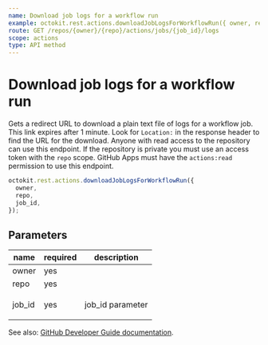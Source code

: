 ```yaml
---
name: Download job logs for a workflow run
example: octokit.rest.actions.downloadJobLogsForWorkflowRun({ owner, repo, job_id })
route: GET /repos/{owner}/{repo}/actions/jobs/{job_id}/logs
scope: actions
type: API method
---
```


# Download job logs for a workflow run

Gets a redirect URL to download a plain text file of logs for a workflow job. This link expires after 1 minute. Look
for `Location:` in the response header to find the URL for the download. Anyone with read access to the repository can
use this endpoint. If the repository is private you must use an access token with the `repo` scope. GitHub Apps must
have the `actions:read` permission to use this endpoint.

```js
octokit.rest.actions.downloadJobLogsForWorkflowRun({
  owner,
  repo,
  job_id,
});
```

## Parameters

<table>
  <thead>
    <tr>
      <th>name</th>
      <th>required</th>
      <th>description</th>
    </tr>
  </thead>
  <tbody>
    <tr><td>owner</td><td>yes</td><td>

</td></tr>
<tr><td>repo</td><td>yes</td><td>

</td></tr>
<tr><td>job_id</td><td>yes</td><td>

job_id parameter

</td></tr>
  </tbody>
</table>

See also: [GitHub Developer Guide documentation](https://docs.github.com/rest/reference/actions#download-job-logs-for-a-workflow-run).
